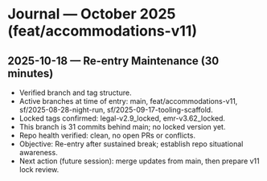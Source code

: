 # Journal — October 2025 (feat/accommodations-v11)

## 2025-10-18 — Re-entry Maintenance (30 minutes)
- Verified branch and tag structure.
- Active branches at time of entry: main, feat/accommodations-v11, sf/2025-08-28-night-run, sf/2025-09-17-tooling-scaffold.
- Locked tags confirmed: legal-v2.9_locked, emr-v3.62_locked.
- This branch is 31 commits behind main; no locked version yet.
- Repo health verified: clean, no open PRs or conflicts.
- Objective: Re-entry after sustained break; establish repo situational awareness.
- Next action (future session): merge updates from main, then prepare v11 lock review.
